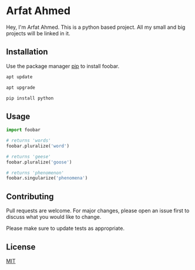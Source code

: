 # Arfat Ahmed

Hey, I'm Arfat Ahmed. This is a python based project.  All my small and big projects will be linked in it.

## Installation

Use the package manager [pip](https://pip.pypa.io/en/stable/) to install foobar.

```bash
apt update
```
```bash
apt upgrade
```
```bash
pip install python
```


## Usage

```python
import foobar

# returns 'words'
foobar.pluralize('word')

# returns 'geese'
foobar.pluralize('goose')

# returns 'phenomenon'
foobar.singularize('phenomena')
```

## Contributing

Pull requests are welcome. For major changes, please open an issue first
to discuss what you would like to change.

Please make sure to update tests as appropriate.

## License

[MIT](https://choosealicense.com/licenses/mit/)
